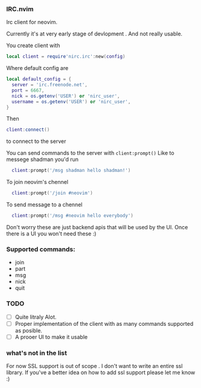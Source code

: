 ### IRC.nvim

Irc client for neovim.

Currently it's at very early stage of devlopment . And not really usable.

You create client with

```lua
local client = require'nirc.irc':new(config)
```

Where default config are
```lua
local default_config = {
  server = 'irc.freenode.net',
  port = 6667,
  nick = os.getenv('USER') or 'nirc_user',
  username = os.getenv('USER') or 'nirc_user',
}
```

Then 
```lua
client:connect()
```
to connect to the server


You can send commands to the server with `client:prompt()`
Like to messege shadman you'd run 
```lua
  client:prompt('/msg shadman hello shadman!')
```

To join neovim's chennel 
```lua
  client:prompt('/join #neovim')
```

To send message to a chennel
```lua
  client:prompt('/msg #neovim hello everybody')
```

Don't worry these are just backend apis that will be 
used by the UI. Once there is a UI you won't need these :)

### Supported commands:
- join
- part
- msg
- nick
- quit

### TODO
- [ ] Quite litraly Alot.
- [ ] Proper implementation of the client with as many commands supported as posible.
- [ ] A prooer UI to make it usable

### what's not in the list
For now SSL support is out of scope . I don't want to write an entire ssl library.
If you've a better idea on how to add ssl support please let me know :)
